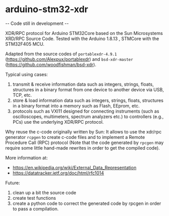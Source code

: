 # arduino-stm32-xdr

-- Code still in development --

XDR/RPC protocol for Arduino STM32Core based on the Sun Microsystems XRD/RPC Source Code. 
Tested with the Arduino 1.8.13 , STMCore with the STM32F405 MCU.

Adapted from the source codes of `portablexdr-4.9.1` (https://github.com/Alexpux/portablexdr) and `bsd-xdr-master` (https://github.com/woodfishman/bsd-xdr).

Typical using cases:
1. transmit & receive information data such as integers, strings, floats, structures in a binary format from one device to another device via USB, TCP, etc.
2. store & load information data such as integers, strings, floats, structures in a binary format into a memory such as Flash, EEprom, etc.
3. protocols such as VXI11 designed for connecting instruments (such as oscilloscopes, multimeters, spectrum analyzers etc.) to controllers (e.g., PCs) use the underlying XDR/RPC protocol.

Why reuse the c-code originally written by Sun:
It allows to use the xdr/rpc generator `rcpgen` to create c-code files and to implement a Remote Procedure Call (RPC) protocol (Note that the code generated by `rpcgen` may require some little hand-made rewrites in order to get the compiled code).

More information at:
- https://en.wikipedia.org/wiki/External_Data_Representation
- https://datatracker.ietf.org/doc/html/rfc1014


Future: 
1. clean up a bit the source code
2. create test functions
3. create a python code to correct the generated code by rpcgen in order to pass a compilation.
